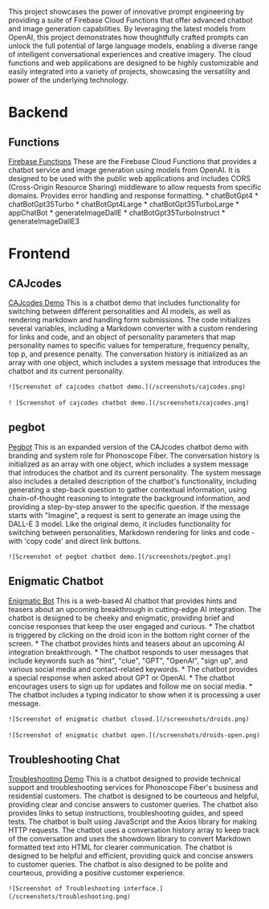 This project showcases the power of innovative prompt engineering by providing a suite of Firebase Cloud Functions that offer advanced chatbot and image generation capabilities. By leveraging the latest models from OpenAI, this project demonstrates how thoughtfully crafted prompts can unlock the full potential of large language models, enabling a diverse range of intelligent conversational experiences and creative imagery.
The cloud functions and web applications are designed to be highly customizable and easily integrated into a variety of projects, showcasing the versatility and power of the underlying technology.

# Backend 

## Functions 
[Firebase Functions](/functions/index.html)
    These are the Firebase Cloud Functions that provides a chatbot service and image generation using models from OpenAI. It is designed to be used with the public web applications and includes CORS (Cross-Origin Resource Sharing) middleware to allow requests from specific domains. Provides error handling and response formatting.
            * chatBotGpt4
            * chatBotGpt35Turbo
            * chatBotGpt4Large
            * chatBotGpt35TurboLarge
            * appChatBot
            * generateImageDallE
            * chatBotGpt35TurboInstruct
            * generateImageDallE3

# Frontend

## CAJcodes
[CAJcodes Demo](/public/index.html)
    This is a chatbot demo that includes functionality for switching between different personalities and AI models, as well as rendering markdown and handling form submissions.
    The code initializes several variables, including a Markdown converter with a custom rendering for links and code, and an object of personality parameters that map personality names to specific values for temperature, frequency penalty, top p, and presence penalty.
    The conversation history is initialized as an array with one object, which includes a system message that introduces the chatbot and its current personality.

    ![Screenshot of cajcodes chatbot demo.](/screenshots/cajcodes.png) 

    ! [Screenshot of cajcodes chatbot demo.](/screenshots/cajcodes.png)

## pegbot
[Pegbot](/public/pegbot.html)
    This is an expanded version of the CAJcodes chatbot demo with branding and system role for Phonoscope Fiber. 
    The conversation history is initialized as an array with one object, which includes a system message that introduces the chatbot and its current personality. The system message also includes a detailed description of the chatbot's functionality, including generating a step-back question to gather contextual information, using chain-of-thought reasoning to integrate the background information, and providing a step-by-step answer to the specific question.
    If the message starts with "Imagine", a request is sent to generate an image using the DALL-E 3 model.
    Like the original demo, it includes functionality for switching between personalities, Markdown rendering for links and code - with 'copy code' and direct link buttons.

    ![Screenshot of pegbot chatbot demo.](/screenshots/pegbot.png) 

## Enigmatic Chatbot
[Enigmatic Bot](/public/enigmatic-bot.html)
    This is a web-based AI chatbot that provides hints and teasers about an upcoming breakthrough in cutting-edge AI integration. The chatbot is designed to be cheeky and enigmatic, providing brief and concise responses that keep the user engaged and curious.
            * The chatbot is triggered by clicking on the droid icon in the bottom right corner of the screen.
            * The chatbot provides hints and teasers about an upcoming AI integration breakthrough.
            * The chatbot responds to user messages that include keywords such as "hint", "clue", "GPT", "OpenAI", "sign up", and various social media and contact-related keywords.
            * The chatbot provides a special response when asked about GPT or OpenAI.
            * The chatbot encourages users to sign up for updates and follow me on social media.
            * The chatbot includes a typing indicator to show when it is processing a user message.

    ![Screenshot of enigmatic chatbot closed.](/screenshots/droids.png) 

    ![Screenshot of enigmatic chatbot open.](/screenshots/droids-open.png) 
    
## Troubleshooting Chat
[Troubleshooting Demo](/public/troubleshooting.html)
    This is a chatbot designed to provide technical support and troubleshooting services for Phonoscope Fiber's business and residential customers. The chatbot is designed to be courteous and helpful, providing clear and concise answers to customer queries. The chatbot also provides links to setup instructions, troubleshooting guides, and speed tests.
    The chatbot is built using JavaScript and the Axios library for making HTTP requests. The chatbot uses a conversation history array to keep track of the conversation and uses the showdown library to convert Markdown formatted text into HTML for clearer communication.
    The chatbot is designed to be helpful and efficient, providing quick and concise answers to customer queries. The chatbot is also designed to be polite and courteous, providing a positive customer experience.

    ![Screenshot of Troubleshooting interface.](/screenshots/troubleshooting.png) 
